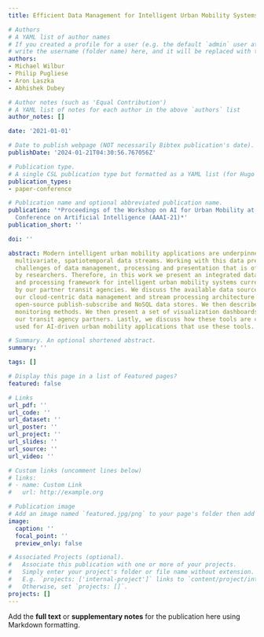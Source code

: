 ```yaml
---
title: Efficient Data Management for Intelligent Urban Mobility Systems

# Authors
# A YAML list of author names
# If you created a profile for a user (e.g. the default `admin` user at `content/authors/admin/`), 
# write the username (folder name) here, and it will be replaced with their full name and linked to their profile.
authors:
- Michael Wilbur
- Philip Pugliese
- Aron Laszka
- Abhishek Dubey

# Author notes (such as 'Equal Contribution')
# A YAML list of notes for each author in the above `authors` list
author_notes: []

date: '2021-01-01'

# Date to publish webpage (NOT necessarily Bibtex publication's date).
publishDate: '2024-01-21T04:30:56.767056Z'

# Publication type.
# A single CSL publication type but formatted as a YAML list (for Hugo requirements).
publication_types:
- paper-conference

# Publication name and optional abbreviated publication name.
publication: '*Proceedings of the Workshop on AI for Urban Mobility at the 35th AAAI
  Conference on Artificial Intelligence (AAAI-21)*'
publication_short: ''

doi: ''

abstract: Modern intelligent urban mobility applications are underpinned by large-scale,
  multivariate, spatiotemporal data streams. Working with this data presents unique
  challenges of data management, processing and presentation that is often overlooked
  by researchers. Therefore, in this work we present an integrated data management
  and processing framework for intelligent urban mobility systems currently in use
  by our partner transit agencies. We discuss the available data sources and outline
  our cloud-centric data management and stream processing architecture built upon
  open-source publish-subscribe and NoSQL data stores. We then describe our data-integrity
  monitoring methods. We then present a set of visualization dashboards designed for
  our transit agency partners. Lastly, we discuss how these tools are currently being
  used for AI-driven urban mobility applications that use these tools.

# Summary. An optional shortened abstract.
summary: ''

tags: []

# Display this page in a list of Featured pages?
featured: false

# Links
url_pdf: ''
url_code: ''
url_dataset: ''
url_poster: ''
url_project: ''
url_slides: ''
url_source: ''
url_video: ''

# Custom links (uncomment lines below)
# links:
# - name: Custom Link
#   url: http://example.org

# Publication image
# Add an image named `featured.jpg/png` to your page's folder then add a caption below.
image:
  caption: ''
  focal_point: ''
  preview_only: false

# Associated Projects (optional).
#   Associate this publication with one or more of your projects.
#   Simply enter your project's folder or file name without extension.
#   E.g. `projects: ['internal-project']` links to `content/project/internal-project/index.md`.
#   Otherwise, set `projects: []`.
projects: []
---
```


Add the **full text** or **supplementary notes** for the publication here using Markdown formatting.

